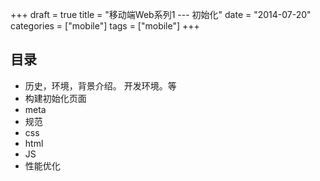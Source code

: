 +++
draft = true
title =  "移动端Web系列1 --- 初始化"
date =   "2014-07-20"
categories = ["mobile"]
tags = ["mobile"]
+++

## 目录

* 历史，环境，背景介绍。 开发环境。等
* 构建初始化页面
* meta
* 规范
* css
* html
* JS
* 性能优化